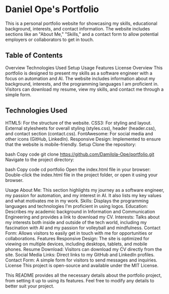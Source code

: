 # Daniel Ope's Portfolio
This is a personal portfolio website for showcasing my skills, educational background, interests, and contact information. The website includes sections like an "About Me," "Skills," and a contact form to allow potential employers or collaborators to get in touch.

## Table of Contents
Overview
Technologies Used
Setup
Usage
Features
License
Overview
This portfolio is designed to present my skills as a software engineer with a focus on automation and AI. The website includes information about my background, interests, and the programming languages I am proficient in. Visitors can download my resume, view my skills, and contact me through a simple form.

## Technologies Used
HTML5: For the structure of the website.
CSS3: For styling and layout.
External stylesheets for overall styling (styles.css), header (header.css), and contact section (contact.css).
FontAwesome: For social media and other icons (GitHub, LinkedIn).
Responsive Design: Implemented to ensure that the website is mobile-friendly.
Setup
Clone the repository:

bash
Copy code
git clone https://github.com/Damilola-Ope/portfolio.git
Navigate to the project directory:

bash
Copy code
cd portfolio
Open the index.html file in your browser: Double-click the index.html file in the project folder, or open it using your browser.

Usage
About Me: This section highlights my journey as a software engineer, my passion for automation, and my interest in AI. It also lists my key values and what motivates me in my work.
Skills: Displays the programming languages and technologies I'm proficient in using logos.
Education: Describes my academic background in Information and Communication Engineering and provides a link to download my CV.
Interests: Talks about my interests both inside and outside of the tech world, including my fascination with AI and my passion for volleyball and mindfulness.
Contact Form: Allows visitors to easily get in touch with me for opportunities or collaborations.
Features
Responsive Design: The site is optimized for viewing on multiple devices, including desktops, tablets, and mobile phones.
Resume Download: Visitors can download my CV directly from the site.
Social Media Links: Direct links to my GitHub and LinkedIn profiles.
Contact Form: A simple form for visitors to send messages and inquiries.
License
This project is open-source and available under the MIT License.

This README provides all the necessary details about the portfolio project, from setting it up to using its features. Feel free to modify any details to better suit your project.